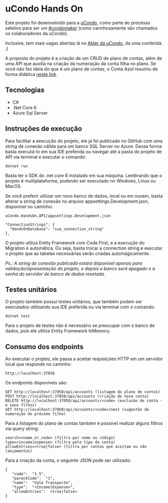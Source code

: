 # uCondo Hands On

Este projeto foi desenvolvido para a [uCondo](https://www.ucondo.com.br), como parte do processo seletivo para ser um [#condomaker](https://www.ucondo.com.br/blog/o-que-e-ser-condomaker-e-porque-isso-e-tao-importante-para-nos) (como carinhosamente são chamados os colaboradores da uCondo). 

Inclusive, tem mais vagas abertas lá no [Abler da uCondo](https://ucondo.abler.com.br), da uma conferida. ;)

A proposta do projeto é a criação de um CRUD de plano de contas, além de uma API que auxilia na criação da numeração da conta filha no plano. Se você não faz ideia do que é um plano de contas, o Conta Azul resumiu de forma didática [neste link](https://ajuda.contaazul.com/hc/pt-br/articles/360019773271-O-que-%C3%A9-Plano-de-Contas-).

## Tecnologias

- C# 
- .Net Core 6
- Azure Sql Server

## Instruções de execução

Para facilitar a execução do projeto, ele já foi publicado no GitHub com uma string de conexão válida para um banco SQL Server no Azure. Dessa forma basta executá-lo em sua IDE preferida ou navegar até a pasta do projeto de API via terminal e executar o comando:

    dotnet run

Basta ter o SDK do .net core 6 instalado em sua máquina. Lembrando que o projeto é multiplataforma, podendo ser executado no Windows, Linux ou MacOS. 

Se você preferir utilizar um novo banco de dados, local ou em nuvem, basta alterar a string de conexão no arquivo  appsettings.Development.json, disponível no caminho:

    uCondo.HandsOn.API/appsettings.Development.json

    "ConnectionStrings": {
      "HandsOnDatabase": "sua_connection_string"
    },
  
O projeto utiliza Entity Framework com Code First, e a execução do Migration é automática. Ou seja, basta trocar a connection string e executar o projeto que as tabelas necessárias serão criadas automágicamente.

*Ps.: A string de conexão publicada estará disponível apenas para validação/apresentação do projeto, e depois o banco será apagado e a senha do servidor de banco de dados resetada.* 

## Testes unitários

O projeto também possui testes unitários, que também podem ser executados utilizando sua IDE preferida ou via terminal com o comando:

    dotnet test
Para o projeto de testes não é necessário se preocupar com o banco de dados, pois ele utiliza Entity Framework InMemory.

## Consumo dos endpoints

Ao executar o projeto, ele passa a aceitar requisições HTTP em um servidor local que responde no caminho:

    http://localhost:37058

Os endpoints disponíveis são:

    GET http://localhost:37058/api/accounts (listagem do plano de contas)
    POST http://localhost:37058/api/accounts (criação de nova conta)
    DELETE http://localhost:37058/api/accounts/<code> (exclusão de conta - e seus filhos)
    GET http://localhost:37058/api/accounts/<code>/next (sugestão de numeração do próximo filho)

Para a listagem do plano de contas também é possível realizar alguns filtros via query string:

    search=<name_or_code> (filtra por nome ou código)
    type=<income|expense> (filtra pelo tipo da conta)
    allowEntries=<true|false> (filtra por contas que aceitam ou não lançamentos)

Para a criação da conta, o seguinte JSON pode ser utilizado:

    {
       "code":  "1.5",
       "parentCode":  "1",
       "name":  "Vale Transporte",
       "type":  "<Income|Expense>",
       "allowEntries":  <true|false>
    }
